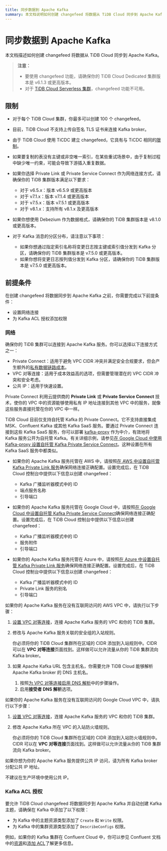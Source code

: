 ```yaml
---
title: 同步数据到 Apache Kafka
summary: 本文档说明如何创建 changefeed 将数据从 TiDB Cloud 同步到 Apache Kafka。它包括限制、前提条件以及为 Apache Kafka 配置 changefeed 的步骤。该过程涉及设置网络连接、为 Kafka ACL 授权添加权限以及配置 changefeed 规格。
---
```


# 同步数据到 Apache Kafka

本文档描述如何创建 changefeed 将数据从 TiDB Cloud 同步到 Apache Kafka。

> **注意：**
>
> - 要使用 changefeed 功能，请确保你的 TiDB Cloud Dedicated 集群版本是 v6.1.3 或更高版本。
> - 对于 [TiDB Cloud Serverless 集群](/tidb-cloud/select-cluster-tier.md#tidb-cloud-serverless)，changefeed 功能不可用。

## 限制

- 对于每个 TiDB Cloud 集群，你最多可以创建 100 个 changefeed。
- 目前，TiDB Cloud 不支持上传自签名 TLS 证书来连接 Kafka broker。
- 由于 TiDB Cloud 使用 TiCDC 建立 changefeed，它具有与 TiCDC 相同的[限制](https://docs.pingcap.com/tidb/stable/ticdc-overview#unsupported-scenarios)。
- 如果要复制的表没有主键或非空唯一索引，在某些重试场景中，由于复制过程中缺少唯一约束，可能会导致下游插入重复数据。
- 如果你选择 Private Link 或 Private Service Connect 作为网络连接方式，请确保你的 TiDB 集群版本满足以下要求：

    - 对于 v6.5.x：版本 v6.5.9 或更高版本
    - 对于 v7.1.x：版本 v7.1.4 或更高版本
    - 对于 v7.5.x：版本 v7.5.1 或更高版本
    - 对于 v8.1.x：支持所有 v8.1.x 及更高版本
- 如果你想使用 Debezium 作为数据格式，请确保你的 TiDB 集群版本是 v8.1.0 或更高版本。
- 对于 Kafka 消息的分区分布，请注意以下事项：

    - 如果你想通过指定索引名称将变更日志按主键或索引值分发到 Kafka 分区，请确保你的 TiDB 集群版本是 v7.5.0 或更高版本。
    - 如果你想将变更日志按列值分发到 Kafka 分区，请确保你的 TiDB 集群版本是 v7.5.0 或更高版本。

## 前提条件

在创建 changefeed 将数据同步到 Apache Kafka 之前，你需要完成以下前提条件：

- 设置网络连接
- 为 Kafka ACL 授权添加权限

### 网络

确保你的 TiDB 集群可以连接到 Apache Kafka 服务。你可以选择以下连接方式之一：

- Private Connect：适用于避免 VPC CIDR 冲突并满足安全合规要求，但会产生额外的[私有数据链路成本](/tidb-cloud/tidb-cloud-billing-ticdc-rcu.md#私有数据链路成本)。
- VPC 对等连接：适用于成本效益高的选项，但需要管理潜在的 VPC CIDR 冲突和安全考虑。
- 公共 IP：适用于快速设置。

<SimpleTab>
<div label="Private Connect">

Private Connect 利用云提供商的 **Private Link** 或 **Private Service Connect** 技术，使你的 VPC 中的资源能够使用私有 IP 地址连接到其他 VPC 中的服务，就像这些服务直接托管在你的 VPC 中一样。

TiDB Cloud 目前仅支持自托管 Kafka 的 Private Connect。它不支持直接集成 MSK、Confluent Kafka 或其他 Kafka SaaS 服务。要通过 Private Connect 连接到这些 Kafka SaaS 服务，你可以部署 [kafka-proxy](https://github.com/grepplabs/kafka-proxy) 作为中介，有效地将 Kafka 服务公开为自托管 Kafka。有关详细示例，请参见[在 Google Cloud 中使用 Kafka-proxy 设置自托管 Kafka Private Service Connect](/tidb-cloud/setup-self-hosted-kafka-private-service-connect.md#使用-kafka-proxy-设置自托管-kafka-private-service-connect)。这种设置在所有 Kafka SaaS 服务中都类似。

- 如果你的 Apache Kafka 服务托管在 AWS 中，请按照[在 AWS 中设置自托管 Kafka Private Link 服务](/tidb-cloud/setup-aws-self-hosted-kafka-private-link-service.md)确保网络连接正确配置。设置完成后，在 TiDB Cloud 控制台中提供以下信息以创建 changefeed：

    - Kafka 广播监听器模式中的 ID
    - 端点服务名称
    - 引导端口

- 如果你的 Apache Kafka 服务托管在 Google Cloud 中，请按照[在 Google Cloud 中设置自托管 Kafka Private Service Connect](/tidb-cloud/setup-self-hosted-kafka-private-service-connect.md)确保网络连接正确配置。设置完成后，在 TiDB Cloud 控制台中提供以下信息以创建 changefeed：

    - Kafka 广播监听器模式中的 ID
    - 服务附件
    - 引导端口

- 如果你的 Apache Kafka 服务托管在 Azure 中，请按照[在 Azure 中设置自托管 Kafka Private Link 服务](/tidb-cloud/setup-azure-self-hosted-kafka-private-link-service.md)确保网络连接正确配置。设置完成后，在 TiDB Cloud 控制台中提供以下信息以创建 changefeed：

    - Kafka 广播监听器模式中的 ID
    - Private Link 服务的别名
    - 引导端口

</div>
<div label="VPC 对等连接">

如果你的 Apache Kafka 服务在没有互联网访问的 AWS VPC 中，请执行以下步骤：

1. [设置 VPC 对等连接](/tidb-cloud/set-up-vpc-peering-connections.md)，连接 Apache Kafka 服务的 VPC 和你的 TiDB 集群。
2. 修改与 Apache Kafka 服务关联的安全组的入站规则。

    你必须将你的 TiDB Cloud 集群所在区域的 CIDR 添加到入站规则中。CIDR 可以在 **VPC 对等连接**页面找到。这样做可以允许流量从你的 TiDB 集群流向 Kafka broker。

3. 如果 Apache Kafka URL 包含主机名，你需要允许 TiDB Cloud 能够解析 Apache Kafka broker 的 DNS 主机名。

    1. 按照[为 VPC 对等连接启用 DNS 解析](https://docs.aws.amazon.com/vpc/latest/peering/vpc-peering-dns.html)中的步骤操作。
    2. 启用**接受者 DNS 解析**选项。

如果你的 Apache Kafka 服务在没有互联网访问的 Google Cloud VPC 中，请执行以下步骤：

1. [设置 VPC 对等连接](/tidb-cloud/set-up-vpc-peering-connections.md)，连接 Apache Kafka 服务的 VPC 和你的 TiDB 集群。
2. 修改 Apache Kafka 所在 VPC 的入站防火墙规则。

    你必须将你的 TiDB Cloud 集群所在区域的 CIDR 添加到入站防火墙规则中。CIDR 可以在 **VPC 对等连接**页面找到。这样做可以允许流量从你的 TiDB 集群流向 Kafka broker。

</div>
<div label="公共 IP">

如果你想为你的 Apache Kafka 服务提供公共 IP 访问，请为所有 Kafka broker 分配公共 IP 地址。

不建议在生产环境中使用公共 IP。

</div>
</SimpleTab>

### Kafka ACL 授权

要允许 TiDB Cloud changefeed 将数据同步到 Apache Kafka 并自动创建 Kafka 主题，请确保在 Kafka 中添加了以下权限：

- 为 Kafka 中的主题资源类型添加了 `Create` 和 `Write` 权限。
- 为 Kafka 中的集群资源类型添加了 `DescribeConfigs` 权限。

例如，如果你的 Kafka 集群在 Confluent Cloud 中，你可以参见 Confluent 文档中的[资源](https://docs.confluent.io/platform/current/kafka/authorization.html#resources)和[添加 ACL](https://docs.confluent.io/platform/current/kafka/authorization.html#adding-acls)了解更多信息。
